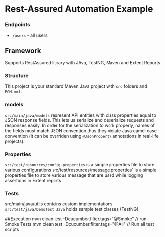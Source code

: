 # Rest-Assured Automation Example

### Endpoints
- `/users` - all users

## Framework
Supports RestAssured library with JAva, TestNG, Maven and Extent Reports

### Structure
This project is your standard Maven Java project with `src` folders and `POM.xml`.

### models
`src/main/java/models` represent API entities with class properties equal to JSON response fields. This lets us serialize and deserialize  requests and responses easily.
In order for the serialization to work properly, names of the fields must match JSON convention thus they violate Java camel case convention (it can be overriden using `@JsonProperty` annotations in real-life projects).

### Properties
`src/test/resources/config.properties` is a simple properties file to store various configurations
src/test/resources/message.properties` is a simple properties file to store various message that are used 
while logging assertions in Extent reports

### Tests
src/main/java/utils contains custom implementations
`src/test/java/DemoTest.Java` holds sample test classes (TestNG) 

##Execution
mvn clean test  -Dcucumber.filter.tags="@Smoke"   // run Smoke Tests
mvn clean test  -Dcucumber.filter.tags="@All"     // Run all test scripts
